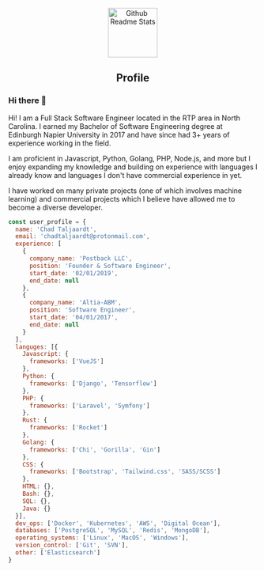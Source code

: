 <p align="center">
 <img width="100px" src="https://res.cloudinary.com/anuraghazra/image/upload/v1594908242/logo_ccswme.svg" align="center" alt="Github Readme Stats" />
 <h2 align="center">Profile</h2>
</p>

### Hi there 👋

<div>
 <p>
Hi! I am a Full Stack Software Engineer located in the RTP area in North Carolina. I earned my Bachelor of Software Engineering degree at Edinburgh Napier University in 2017 and have since had 3+ years of experience working in the field.

I am proficient in Javascript, Python, Golang, PHP, Node.js, and more but I enjoy expanding my knowledge and building on experience with languages I already know and languages I don't have commercial experience in yet.

I have worked on many private projects (one of which involves machine learning) and commercial projects which I believe have allowed me to become a diverse developer. 
</p>
</h4>
</div>

```js
const user_profile = {
  name: 'Chad Taljaardt',
  email: 'chadtaljaardt@protonmail.com',
  experience: [
    {
      company_name: 'Postback LLC',
      position: 'Founder & Software Engineer',
      start_date: '02/01/2019',
      end_date: null
    },
    {
      company_name: 'Altia-ABM',
      position: 'Software Engineer',
      start_date: '04/01/2017',
      end_date: null
    }
  ],
  languges: [{
    Javascript: {
      frameworks: ['VueJS']
    },
    Python: {
      frameworks: ['Django', 'Tensorflow']
    },
    PHP: {
      frameworks: ['Laravel', 'Symfony']
    },
    Rust: {
      frameworks: ['Rocket']
    },
    Golang: {
      frameworks: ['Chi', 'Gorilla', 'Gin']
    },
    CSS: {
      frameworks: ['Bootstrap', 'Tailwind.css', 'SASS/SCSS']
    },
    HTML: {},
    Bash: {},
    SQL: {},
    Java: {}
  }],
  dev_ops: ['Docker', 'Kubernetes', 'AWS', 'Digital Ocean'],
  databases: ['PostgreSQL', 'MySQL', 'Redis', 'MongoDB'],
  operating_systems: ['Linux', 'MacOS', 'Windows'],
  version_control: ['Git', 'SVN'],
  other: ['Elasticsearch']
}

```
